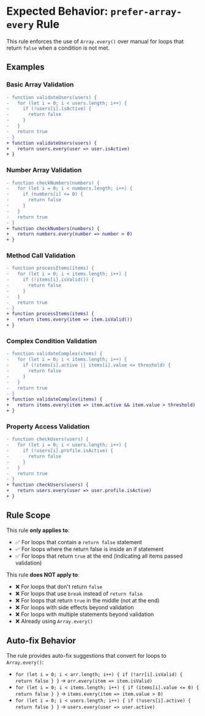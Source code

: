 # Expected Behavior: `prefer-array-every` Rule

This rule enforces the use of `Array.every()` over manual for loops that return `false` when a condition is not met.

## Examples

### Basic Array Validation

```diff
- function validateUsers(users) {
-   for (let i = 0; i < users.length; i++) {
-     if (!users[i].isActive) {
-       return false
-     }
-   }
-   return true
- }
+ function validateUsers(users) {
+   return users.every(user => user.isActive)
+ }
```

### Number Array Validation

```diff
- function checkNumbers(numbers) {
-   for (let i = 0; i < numbers.length; i++) {
-     if (numbers[i] <= 0) {
-       return false
-     }
-   }
-   return true
- }
+ function checkNumbers(numbers) {
+   return numbers.every(number => number > 0)
+ }
```

### Method Call Validation

```diff
- function processItems(items) {
-   for (let i = 0; i < items.length; i++) {
-     if (!items[i].isValid()) {
-       return false
-     }
-   }
-   return true
- }
+ function processItems(items) {
+   return items.every(item => item.isValid())
+ }
```

### Complex Condition Validation

```diff
- function validateComplex(items) {
-   for (let i = 0; i < items.length; i++) {
-     if (!items[i].active || items[i].value <= threshold) {
-       return false
-     }
-   }
-   return true
- }
+ function validateComplex(items) {
+   return items.every(item => item.active && item.value > threshold)
+ }
```

### Property Access Validation

```diff
- function checkUsers(users) {
-   for (let i = 0; i < users.length; i++) {
-     if (!users[i].profile.isActive) {
-       return false
-     }
-   }
-   return true
- }
+ function checkUsers(users) {
+   return users.every(user => user.profile.isActive)
+ }
```

## Rule Scope

This rule **only applies to**:

- ✅ For loops that contain a `return false` statement
- ✅ For loops where the return false is inside an if statement
- ✅ For loops that return `true` at the end (indicating all items passed validation)

This rule **does NOT apply to**:

- ❌ For loops that don't return `false`
- ❌ For loops that use `break` instead of `return false`
- ❌ For loops that return `true` in the middle (not at the end)
- ❌ For loops with side effects beyond validation
- ❌ For loops with multiple statements beyond validation
- ❌ Already using `Array.every()`

## Auto-fix Behavior

The rule provides auto-fix suggestions that convert for loops to `Array.every()`:

- `for (let i = 0; i < arr.length; i++) { if (!arr[i].isValid) { return false } }` → `arr.every(item => item.isValid)`
- `for (let i = 0; i < items.length; i++) { if (items[i].value <= 0) { return false } }` → `items.every(item => item.value > 0)`
- `for (let i = 0; i < users.length; i++) { if (!users[i].active) { return false } }` → `users.every(user => user.active)`
